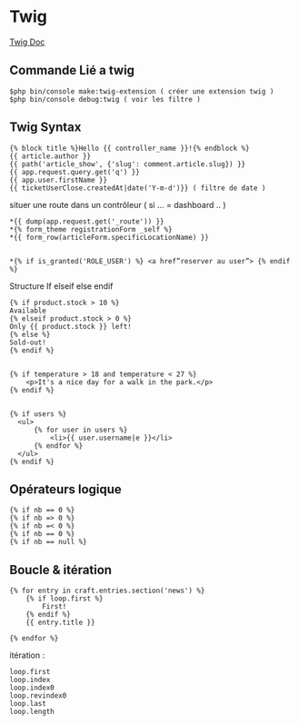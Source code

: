 Twig
==========

[Twig Doc](https://twig.symfony.com/doc/2.x/index.html)

Commande Lié a twig
--------------------

    $php bin/console make:twig-extension ( créer une extension twig )
    $php bin/console debug:twig ( voir les filtre )


Twig Syntax
-----------

  	{% block title %}Hello {{ controller_name }}!{% endblock %}
  	{{ article.author }}
  	{{ path('article_show', {'slug': comment.article.slug}) }}
  	{{ app.request.query.get('q') }}
  	{{ app.user.firstName }}
  	{{ ticketUserClose.createdAt|date('Y-m-d')}} ( filtre de date )

situer une route dans un contrôleur ( si … = dashboard .. )

    *{{ dump(app.request.get('_route')) }}
    *{% form_theme registrationForm _self %}
    *{{ form_row(articleForm.specificLocationName) }}


    *{% if is_granted('ROLE_USER') %} <a href”reserver au user”> {% endif %}

Structure If elseif else endif


  	{% if product.stock > 10 %}
  	Available
  	{% elseif product.stock > 0 %}
  	Only {{ product.stock }} left!
  	{% else %}
  	Sold-out!
  	{% endif %}


  	{% if temperature > 18 and temperature < 27 %}
  		<p>It's a nice day for a walk in the park.</p>
  	{% endif %}


  	{% if users %}
      <ul>
          {% for user in users %}
              <li>{{ user.username|e }}</li>
          {% endfor %}
      </ul>
  	{% endif %}

Opérateurs logique
-----------

    {% if nb == 0 %}
    {% if nb => 0 %}
    {% if nb =< 0 %}
    {% if nb == 0 %}
    {% if nb == null %}


Boucle & itération
-----------


    {% for entry in craft.entries.section('news') %}
        {% if loop.first %}
            First!
        {% endif %}
        {{ entry.title }}

    {% endfor %}

itération :

    loop.first
    loop.index
    loop.index0
    loop.revindex0
    loop.last
    loop.length

